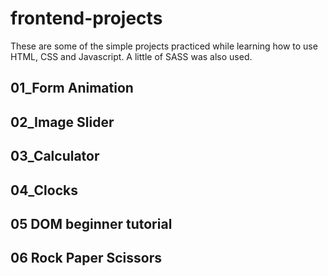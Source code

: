 # frontend-projects
These are some of the simple projects practiced while learning
how to use HTML, CSS and Javascript.
A little of SASS was also used.
## 01_Form Animation

## 02_Image Slider

## 03_Calculator

## 04_Clocks

## 05 DOM beginner tutorial
## 06 Rock Paper Scissors

